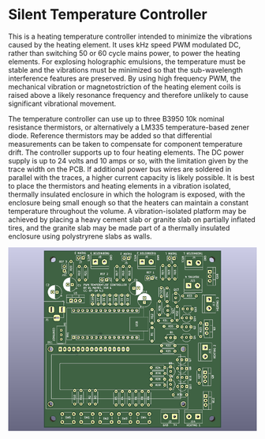 # Silent Temperature Controller

This is a heating temperature controller intended to minimize the vibrations caused by the heating element.  It uses kHz speed PWM modulated DC, rather than switching 50 or 60 cycle mains power, to power the heating elements.  For explosing holographic emulsions, the temperature must be stable and the vibrations must be minimized so that the sub-wavelength interference features are preserved.  By using high frequency PWM, the mechanical vibration or magnetostriction of the heating element coils is raised above a likely resonance frequency and therefore unlikely to cause significant vibrational movement.

The temperature controller can use up to three B3950 10k nominal resistance thermistors, or alternatively a LM335 temperature-based zener diode.  Reference thermistors may be added so that differential measurements can be taken to compensate for component temperature drift.  The controller supports up to four heating elements.  The DC power supply is up to 24 volts and 10 amps or so, with the limitation given by the trace width on the PCB.  If additional power bus wires are soldered in parallel with the traces, a higher current capacity is likely possible.  It is best to place the thermistors and heating elements in a vibration isolated, thermally insulated enclosure in which the hologram is exposed, with the enclosure being small enough so that the heaters can maintain a constant temperature throughout the volume.  A vibration-isolated platform may be achieved by placing a heavy cement slab or granite slab on partially inflated tires, and the granite slab may be made part of a thermally insulated enclosure using polystryrene slabs as walls.

![PCB](board/SilentTempController.png)
